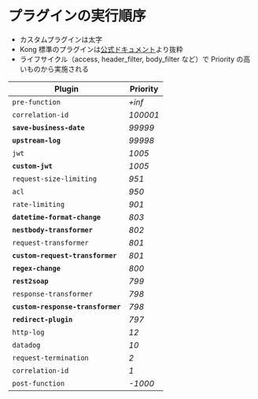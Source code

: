 # プラグインの実行順序

- カスタムプラグインは太字
- Kong 標準のプラグインは[公式ドキュメント](https://docs.konghq.com/enterprise/2.5.x/plugin-development/custom-logic/)より抜粋
- ライフサイクル（access, header_filter, body_filter など）で Priority の高いものから実施される

| Plugin                            | Priority |
| --------------------------------- | -------- |
| `pre-function`                    | _+inf_   |
| `correlation-id`                  | _100001_ |
| **`save-business-date`**          | _99999_  |
| **`upstream-log`**                | _99998_  |
| `jwt`                             | _1005_   |
| **`custom-jwt`**                  | _1005_   |
| `request-size-limiting`           | _951_    |
| `acl`                             | _950_    |
| `rate-limiting`                   | _901_    |
| **`datetime-format-change`**      | _803_    |
| **`nestbody-transformer`**        | _802_    |
| `request-transformer`             | _801_    |
| **`custom-request-transformer`**  | _801_    |
| **`regex-change`**                | _800_    |
| **`rest2soap`**                   | _799_    |
| `response-transformer`            | _798_    |
| **`custom-response-transformer`** | _798_    |
| **`redirect-plugin`**             | _797_    |
| `http-log`                        | _12_     |
| `datadog`                         | _10_     |
| `request-termination`             | _2_      |
| `correlation-id`                  | _1_      |
| `post-function`                   | _-1000_  |
